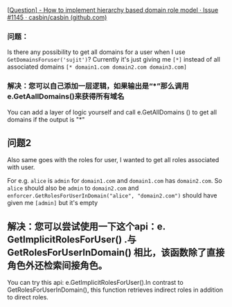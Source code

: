 [[Question\] - How to implement hierarchy based domain role model · Issue #1145 · casbin/casbin (github.com)](https://github.com/casbin/casbin/issues/1145)

### 问题：

Is there any possibility to get all domains for a user when I use `GetDomainsForuser('sujit')`?
Currently it's just giving me `[*]` instead of all associated domains `[* domain1.com domain2.com domain3.com]`

### 解决：您可以自己添加一层逻辑，如果输出是“*”那么调用e.GetAallDomains()来获得所有域名

You can add a layer of logic yourself and call e.GetAllDomains () to get all domains if the output is "*"





## 问题2

Also same goes with the roles for user, I wanted to get all roles associated with user.

For e.g. `alice` is `admin` for `domain1.com` and `domain1.com` has `domain2.com`. So `alice` should also be `admin` to `domain2.com` and `enforcer.GetRolesForUserInDomain("alice", "domain2.com")` should have given me `[admin]` but it's empty



## 解决：您可以尝试使用一下这个api：e. GetImplicitRolesForUser() .与GetRolesForUserInDomain() 相比，该函数除了直接角色外还检索间接角色。

You can try this api: e.GetImplicitRolesForUser().In contrast to GetRolesForUserInDomain(), this function retrieves indirect roles in addition to direct roles.